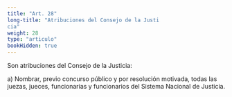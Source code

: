 ```yaml
---
title: "Art. 28"
long-title: "Atribuciones del Consejo de la Justi
cia"
weight: 28
type: "articulo"
bookHidden: true
---
```

Son atribuciones del Consejo de la Justicia:
 
a) Nombrar, previo concurso público y por resolución motivada, todas las 
juezas, jueces, funcionarias y funcionarios del Sistema Nacional de Justicia.